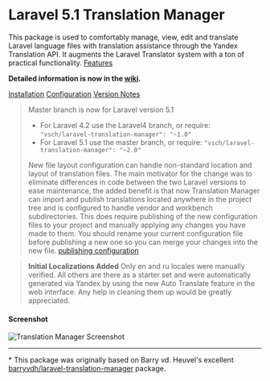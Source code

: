 # Laravel 5.1 Translation Manager
This package is used to comfortably manage, view, edit and translate Laravel language files with translation assistance through the Yandex Translation API. It augments the Laravel Translator system with a ton of practical functionality. [Features](https://github.com/vsch/laravel-translation-manager/wiki/#features)

**Detailed information is now in the [wiki](https://github.com/vsch/laravel-translation-manager/wiki).**

[Installation](https://github.com/vsch/laravel-translation-manager/wiki/Installation)
[Configuration](https://github.com/vsch/laravel-translation-manager/wiki/Configuration)
[Version Notes](https://github.com/vsch/laravel-translation-manager/blob/master/versioninfo.md)

> Master branch is now for Laravel version 5.1
>
> - For Laravel 4.2 use the Laravel4 branch, or require: `"vsch/laravel-translation-manager": "~1.0"`
> - For Laravel 5.1 use the master branch, or require: `"vsch/laravel-translation-manager": "~2.0"`
>
> New file layout configuration can handle non-standard location and layout of translation files. The main motivator for the change was to eliminate differences in code between the two Laravel versions to ease maintenance, the added benefit is that now Translation Manager can import and publish translations located anywhere in the project tree and is configured to handle vendor and workbench subdirectories. This does require publishing of the new configuration files to your project and manually applying any changes you have made to them. You should rename your current configuration file before publishing a new one so you can merge your changes into the new file. [publishing configuration](https://github.com/vsch/laravel-translation-manager/wiki/Installation#publish-config)

> **Initial Localizations Added**
> Only en and ru locales were manually verified. All others are there as a starter set and were automatically generated  via Yandex by using the new Auto Translate feature in the web interface.
> Any help in cleaning them up would be greatly appreciated.

#### Screenshot

![Translation Manager Screenshot](https://github.com/vsch/laravel-translation-manager/wiki/images/ScreenShot_main.png)

***

\* This package was originally based on Barry vd. Heuvel's excellent [barryvdh/laravel-translation-manager](https://github.com/barryvdh/laravel-translation-manager) package.
